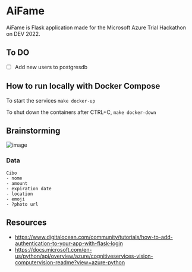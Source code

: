 # AiFame
AiFame is Flask application made for the Microsoft Azure Trial Hackathon on DEV 2022.

## To DO
- [ ] Add new users to postgresdb 

## How to run locally with Docker Compose
To start the services `make docker-up`

To shut down the containers after CTRL+C, `make docker-down`

## Brainstorming

![image](https://user-images.githubusercontent.com/22377285/154364726-f6369d33-997d-4d37-ba53-dc1aeaceb2ac.png)

### Data
```
Cibo
- nome
- amount
- expiration date
- location
- emoji
- ?photo url
```

## Resources
- https://www.digitalocean.com/community/tutorials/how-to-add-authentication-to-your-app-with-flask-login
- https://docs.microsoft.com/en-us/python/api/overview/azure/cognitiveservices-vision-computervision-readme?view=azure-python